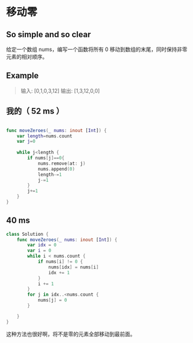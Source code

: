 
# 移动零
## So simple and so clear
给定一个数组 nums，编写一个函数将所有 0 移动到数组的末尾，同时保持非零元素的相对顺序。


## Example

> 输入: [0,1,0,3,12]
> 输出: [1,3,12,0,0]


## 我的（ 52 ms ）
   
```swift 

func moveZeroes(_ nums: inout [Int]) {
    var length=nums.count
    var j=0
    
    while j<length {
        if nums[j]==0{
            nums.remove(at: j)
            nums.append(0)
            length-=1
            j-=1
        }
        j+=1
    }
}
```

## 40 ms
    
```swift 
class Solution {
    func moveZeroes(_ nums: inout [Int]) {
        var idx = 0
        var i = 0
        while i < nums.count {
            if nums[i] != 0 {
                nums[idx] = nums[i]
                idx += 1
            }
            i += 1
        }
        for j in idx..<nums.count {
            nums[j] = 0
        }

    }
}

```    
这种方法也很好啊，将不是零的元素全部移动到最前面。



